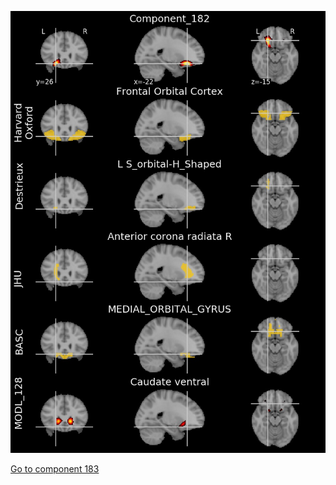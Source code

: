 


![182](preliminary/182.jpg "Component 182")

[Go to component 183](https://parietal-inria.github.io/MODL_atlas/1024/183 "Component 183")